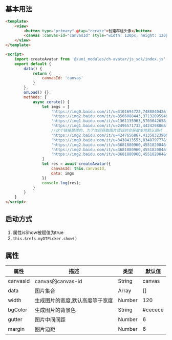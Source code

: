 
## 基本用法
```html
<template>
	<view>
		<button type="primary" @tap="cerate">创建群组头像</button>
		<canvas :canvas-id="canvasId" style="width: 120px; height: 120px; margin: 36px auto;"></canvas>
	</view>
</template>

<script>
	import createAvatar from '@/uni_modules/ch-avatar/js_sdk/index.js'
	export default {
		data() {
			return {
				canvasId: 'canvas'
			}
		},
		onLoad() {},
		methods: {
			async cerate() {
				let imgs = [
					'https://img0.baidu.com/it/u=3101694723,748884042&fm=26&fmt=auto&gp=0.jpg',
					'https://img2.baidu.com/it/u=3566088443,3713209594&fm=26&fmt=auto&gp=0.jpg',
					'https://img1.baidu.com/it/u=1361135963,570304265&fm=26&fmt=auto&gp=0.jpg',
					'https://img1.baidu.com/it/u=2496571732,442429806&fm=26&fmt=auto&gp=0.jpg',
					//这个链接是错的，为了体现获取图片错误时会获取本地默认图片
					'https://img2.baidu.com/it/u=4247656867,4135832390&fm=11&fmt=auto&gp=0.jpg',
					'https://img0.baidu.com/it/u=3438413553,834879777&fm=26&fmt=auto&gp=0.jpg',
					'https://img2.baidu.com/it/u=3681880960,455182084&fm=26&fmt=auto&gp=0.jpg',
					'https://img2.baidu.com/it/u=3681880960,455182084&fm=26&fmt=auto&gp=0.jpg',
					'https://img2.baidu.com/it/u=3681880960,455182084&fm=26&fmt=auto&gp=0.jpg',
				]
				let res = await createAvatar({
					canvasId: this.canvasId,
					data: imgs
				})
				console.log(res);
			}
		}
	}
</script>
```
			
## 启动方式
 1. 属性isShow被赋值为true
 2.  `this.$refs.myDTPicker.show()`

## 属性
| 属性 | 描述 | 类型 | 默认值 |
|--|--|--|--|
| canvasId| canvas的canvas-id | String | canvas|
| data| 图片集合 | Array| [] |
| width| 生成图片的宽度,默认高度等于宽度 | Number | 120 |
| bgColor| 生成图片的背景色 | String | #cecece |
| gutter| 图片中间间距 | Number | 6 |
| margin| 图片边距 | Number | 6 |

